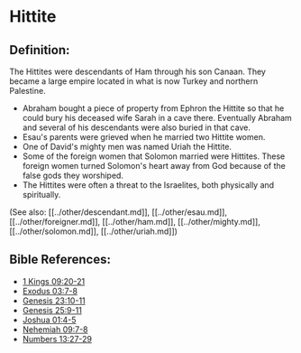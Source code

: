 # Hittite #

## Definition: ##

The Hittites were descendants of Ham through his son Canaan. They became a large empire located in what is now Turkey and northern Palestine.

* Abraham bought a piece of property from Ephron the Hittite so that he could bury his deceased wife Sarah in a cave there. Eventually Abraham and several of his descendants were also buried in that cave.
* Esau's parents were grieved when he married two Hittite women.
* One of David's mighty men was named Uriah the Hittite.
* Some of the foreign women that Solomon married were Hittites. These foreign women turned Solomon's heart away from God because of the false gods they worshiped.
* The Hittites were often a threat to the Israelites, both physically and spiritually.

(See also: [[../other/descendant.md]], [[../other/esau.md]], [[../other/foreigner.md]], [[../other/ham.md]], [[../other/mighty.md]], [[../other/solomon.md]], [[../other/uriah.md]])

## Bible References: ##

* [1 Kings 09:20-21](en/tn/1ki/help/09/20)
* [Exodus 03:7-8](en/tn/exo/help/03/07)
* [Genesis 23:10-11](en/tn/gen/help/23/10)
* [Genesis 25:9-11](en/tn/gen/help/25/09)
* [Joshua 01:4-5](en/tn/jos/help/01/04)
* [Nehemiah 09:7-8](en/tn/neh/help/09/07)
* [Numbers 13:27-29](en/tn/num/help/13/27)